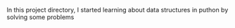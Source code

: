 In this project directory, I started learning about data structures in puthon by solving some problems
